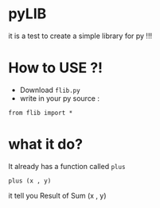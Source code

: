 # pyLIB
it is a test to create a simple library for py !!!


# How to USE ?!
- Download `flib.py`
- write in your py source :
```
from flib import *
```


# what it do?

It already has a function called `plus` 

```
plus (x , y)
```

it tell you Result of Sum (x , y)
     
